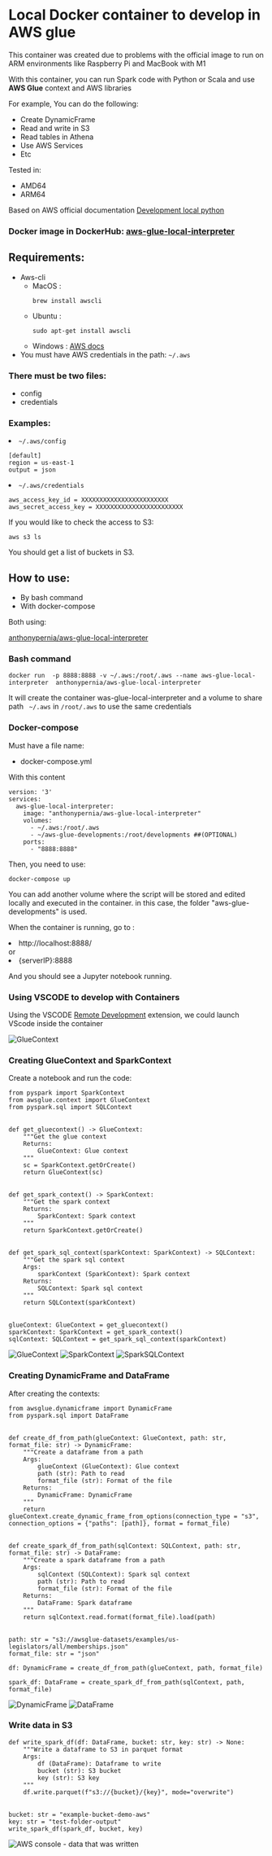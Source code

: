 <div>
<div><h1>Local Docker container to develop in AWS glue</h1>
<p>This container was created due to problems with the official image to run on ARM environments like Raspberry Pi and MacBook with M1</p>
<p>With this container, you can run Spark code with Python or Scala and use <b>AWS Glue</b> context and AWS libraries</p>
<p>For example, You can do the following:</p>
<ul>
<li>Create DynamicFrame</li>
<li>Read and write in S3</li>
<li>Read tables in Athena</li>
<li>Use AWS Services</li>
<li>Etc</li>
</ul>
</div>
<div>
<p>Tested in:</p>
<ul>
<li>AMD64</li>
<li>ARM64</li>
</ul>
<p>Based on AWS official documentation <a href="https://docs.aws.amazon.com/glue/latest/dg/aws-glue-programming-etl-libraries.html#develop-local-python" rel="noreferrer"  target="_blank">Development local python</a></p>
</div>
<div>
<h3>Docker image in DockerHub:
<a href="https://hub.docker.com/r/anthonypernia/aws-glue-local-interpreter" rel="noreferrer"  target="_blank">aws-glue-local-interpreter</a></h3>
</div>
<div>
<h2>Requirements:</h2>
<ul>
<li>Aws-cli
  <ul>
  <li>MacOS : <pre><code>brew install awscli</code></pre></li>
  <li>Ubuntu : <pre><code>sudo apt-get install awscli</code></pre></li>
  <li>Windows : <a href="https://docs.aws.amazon.com/es_es/cli/latest/userguide/install-cliv2-windows.html" rel="noreferrer"  target="_blank">AWS docs</a></li>
  </ul>
  </li>
<li>You must have AWS credentials in the path: <code>~/.aws</code> </li>
</ul>

<h3>There must be two files:</h3>
<ul>
<li>config</li>
<li>credentials</li>
</ul>

<h3>Examples:</h3>

<li><code>~/.aws/config</code></li>
<pre><code>[default]
region = us-east-1
output = json
</code></pre>

<li><code>~/.aws/credentials</code></li>
<pre><code>aws_access_key_id = XXXXXXXXXXXXXXXXXXXXXXXX
aws_secret_access_key = XXXXXXXXXXXXXXXXXXXXXXXX
</code></pre>
<p>If you would like to check the access to S3:</p>
<pre><code>aws s3 ls
</code></pre>
<p>You should get a list of buckets in S3.</>
</div>
<div>
<h2>How to use:</h2>
<ul>
<li>By bash command</li>
<li>With  docker-compose</li>
</ul>

<p>Both using:<p> 
<a href="https://hub.docker.com/r/anthonypernia/aws-glue-local-interpreter" rel="noreferrer"  target="_blank">anthonypernia/aws-glue-local-interpreter</a>

</div>
<div>
<h3>Bash command</h3>
<pre><code>docker run  -p 8888:8888 -v ~/.aws:/root/.aws --name aws-glue-local-interpreter  anthonypernia/aws-glue-local-interpreter
</code></pre>

<p>It will create the container was-glue-local-interpreter and a volume to share path <code> ~/.aws</code> in <code>/root/.aws</code> to use the same credentials</p>
</div>
<div>
<h3>Docker-compose</h3>

<p>Must have a file name:</p>
<ul><li>docker-compose.yml</li></ul>

<p>With this content</p>
<pre><code>version: '3'
services:
  aws-glue-local-interpreter:
    image: "anthonypernia/aws-glue-local-interpreter"
    volumes:
      - ~/.aws:/root/.aws
      - ~/aws-glue-developments:/root/developments ##(OPTIONAL)
    ports:
      - "8888:8888"
</code></pre>
<p>Then, you need to use:</p>
<pre><code>docker-compose up
</code></pre>

<p>You can add another volume where the script will be stored and edited locally and executed in the container. in this case, the folder "aws-glue-developments" is used.</p>

<p>When the container is running, go to :</p>
<li>http://localhost:8888/</li>
or
<li>{serverIP}:8888</li>
</p>
<p>And you should see a Jupyter notebook running.</p>
</div>
<div>
<h3>Using VSCODE to develop with Containers</h3>
<p>Using the VSCODE  <a href="https://marketplace.visualstudio.com/items?itemName=ms-vscode-remote.vscode-remote-extensionpack" rel="noreferrer"  target="_blank">Remote Development</a> extension, we could launch VScode inside the container</p>
<img src="https://github.com/anthonypernia/aws-glue-local-interpreter/blob/main/assets/remote-dev.png?raw=true" alt="GlueContext">
</div>
<div>
<h3>Creating GlueContext and SparkContext</h3>
<p>Create a notebook and run the code:</p>
<pre><code>from pyspark import SparkContext
from awsglue.context import GlueContext
from pyspark.sql import SQLContext
</code>
<code>
def get_gluecontext() -> GlueContext:
    """Get the glue context
    Returns:
        GlueContext: Glue context
    """    
    sc = SparkContext.getOrCreate()
    return GlueContext(sc)
</code>
<code>
def get_spark_context() -> SparkContext:
    """Get the spark context
    Returns:
        SparkContext: Spark context
    """    
    return SparkContext.getOrCreate()
</code>
<code>
def get_spark_sql_context(sparkContext: SparkContext) -> SQLContext:
    """Get the spark sql context
    Args:
        sparkContext (SparkContext): Spark context
    Returns:
        SQLContext: Spark sql context
    """    
    return SQLContext(sparkContext)
</code>
<code>
glueContext: GlueContext = get_gluecontext()
sparkContext: SparkContext = get_spark_context()
sqlContext: SQLContext = get_spark_sql_context(sparkContext)
</code></pre>
<img src="https://github.com/anthonypernia/aws-glue-local-interpreter/blob/main/assets/gluecontext.png?raw=true" alt="GlueContext">
<img src="https://github.com/anthonypernia/aws-glue-local-interpreter/blob/main/assets/sparkcontext.png?raw=true" alt="SparkContext">
<img src="https://github.com/anthonypernia/aws-glue-local-interpreter/blob/main/assets/sparksqlcontext.png?raw=true" alt="SparkSQLContext">
<h3>Creating DynamicFrame and DataFrame</h3>
<p>After creating the contexts:</p>
<pre><code>from awsglue.dynamicframe import DynamicFrame
from pyspark.sql import DataFrame
</code>
<code>
def create_df_from_path(glueContext: GlueContext, path: str, format_file: str) -> DynamicFrame:
    """Create a dataframe from a path
    Args:
        glueContext (GlueContext): Glue context
        path (str): Path to read
        format_file (str): Format of the file
    Returns:
        DynamicFrame: DynamicFrame
    """    
    return glueContext.create_dynamic_frame_from_options(connection_type = "s3", connection_options = {"paths": [path]}, format = format_file)
</code>
<code>
def create_spark_df_from_path(sqlContext: SQLContext, path: str, format_file: str) -> DataFrame:
    """Create a spark dataframe from a path
    Args:
        sqlContext (SQLContext): Spark sql context
        path (str): Path to read
        format_file (str): Format of the file
    Returns:
        DataFrame: Spark dataframe
    """    
    return sqlContext.read.format(format_file).load(path)
</code>
<code>
path: str = "s3://awsglue-datasets/examples/us-legislators/all/memberships.json"
format_file: str = "json"
</code><code>
df: DynamicFrame = create_df_from_path(glueContext, path, format_file)
</code><code>
spark_df: DataFrame = create_spark_df_from_path(sqlContext, path, format_file)
</code></pre>
<img src="https://github.com/anthonypernia/aws-glue-local-interpreter/blob/main/assets/dynamicframe.png?raw=true" alt="DynamicFrame">
<img src="https://github.com/anthonypernia/aws-glue-local-interpreter/blob/main/assets/dataframe.png?raw=true" alt="DataFrame">
<h3>Write data in S3</h3>
<pre><code>def write_spark_df(df: DataFrame, bucket: str, key: str) -> None:
    """Write a dataframe to S3 in parquet format
    Args:
        df (DataFrame): Dataframe to write
        bucket (str): S3 bucket
        key (str): S3 key
    """    
    df.write.parquet(f"s3://{bucket}/{key}", mode="overwrite")
</code>
<code>
bucket: str = "example-bucket-demo-aws"
key: str = "test-folder-output"
write_spark_df(spark_df, bucket, key)
</code></pre>
<img src="https://github.com/anthonypernia/aws-glue-local-interpreter/blob/main/assets/aws.png?raw=true" alt="AWS console - data that was written">
</div>
</div>
